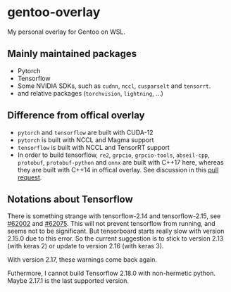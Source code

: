 gentoo-overlay
==============

My personal overlay for Gentoo on WSL.

Mainly maintained packages
--------------------------

- Pytorch
- Tensorflow
- Some NVIDIA SDKs, such as `cudnn`, `nccl`, `cusparselt` and `tensorrt`.
- and relative packages (`torchvision`, `lightning`, ...)

Difference from offical overlay
-------------------------------

- `pytorch` and `tensorflow` are built with CUDA-12
- `pytorch` is built with NCCL and Magma support
- `tensorflow` is built with NCCL and TensorRT support
- In order to build tensorflow, `re2`, `grpcio`, `grpcio-tools`, `abseil-cpp`, `protobuf`, `protobuf-python` and `onnx` are built with C++17 here, whereas they are built with C++14 in offical overlay. See discussion in this [pull request](https://github.com/gentoo/gentoo/pull/32281).

Notations about Tensorflow
--------------------------

There is something strange with tensorflow-2.14 and tensorflow-2.15, see [#62002](https://github.com/tensorflow/tensorflow/issues/62002) and [#62075](https://github.com/tensorflow/tensorflow/issues/62075). This will not prevent tensorflow from running, and seems not to be significant. But tensorboard starts really slow with version 2.15.0 due to this error. So the current suggestion is to stick to version 2.13 (with keras 2) or update to version 2.16 (with keras 3).

With version 2.17, these warnings come back again.

Futhermore, I cannot build Tensorflow 2.18.0 with non-hermetic python. Maybe 2.17.1 is the last supported version.
